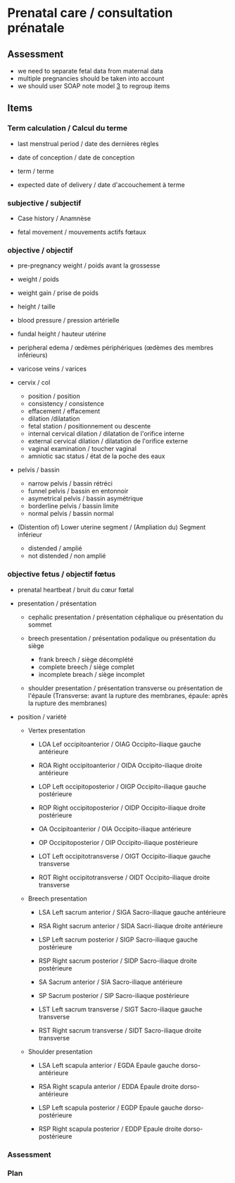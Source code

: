 # Prenatal care / consultation prénatale                                      
                                                                                
## Assessment                                                                 
* we need to separate fetal data from maternal data                             
* multiple pregnancies should be taken into account                             
* we should user SOAP note model [3] to regroup items                           
                                                                                
[3]: https://en.wikipedia.org/wiki/SOAP_note                                    
                                                                                
## Items                                                                      
                                                                                
### Term calculation / Calcul du terme                                          
                                                                                
* last menstrual period / date des dernières règles                         
                                                                                
* date of conception / date de conception                                   
                                                                                
* term / terme                                                              

* expected date of delivery / date d'accouchement à terme                                                                            
                                                                                
### subjective / subjectif                                                      
                                                                                
* Case history / Anamnèse                                                   
                                                                                
* fetal movement / mouvements actifs fœtaux

### objective / objectif                                                        
                                                                                
* pre-pregnancy weight / poids avant la grossesse                           
                                                                                
* weight / poids                                                            
                                                                                
* weight gain / prise de poids                                              
                                                                                
* height / taille                                                           
                                                                                
* blood pressure / pression artérielle                                      
                                                                                
* fundal height / hauteur utérine                                           
                                                                                
* peripheral edema  / œdèmes périphériques (œdèmes des membres inférieurs)  
                                                                                
* varicose veins / varices                                                  
                                                                                
* cervix / col
    * position / position
    * consistency / consistence
    * effacement / effacement
    * dilation /dilatation
    * fetal station / positionnement ou descente
    * internal cervical dilation / dilatation de l'orifice interne
    * external cervical dilation / dilatation de l'orifice externe
    * vaginal examination / toucher vaginal
    * amniotic sac status / état de la poche des eaux

* pelvis / bassin
    * narrow pelvis  / bassin rétréci
    * funnel pelvis / bassin en entonnoir
    * asymetrical pelvis / bassin asymétrique
    * borderline pelvis  / bassin limite
    * normal pelvis / bassin normal                                                        

* (Distention of) Lower uterine segment / (Ampliation du) Segment inférieur
    * distended / amplié
    * not distended / non amplié

                                                                                
### objective fetus / objectif fœtus                                            
                                                                                
  * prenatal heartbeat / bruit du cœur fœtal                                  
                                                                                
  * presentation / présentation                                               
                                                                                
    * cephalic presentation / présentation céphalique ou présentation du sommet
                                                                                
    * breech presentation / présentation podalique ou présentation du siège

        * frank breech / siège décomplété
        * complete breech / siège complet
        * incomplete breach / siège incomplet
     
    * shoulder presentation / présentation transverse ou présentation de l'épaule
(Transverse: avant la rupture des membranes, épaule: après la rupture des membranes)
  
  * position / variété

    * Vertex presentation
      
        * LOA Lef occipitoanterior / OIAG Occipito-iliaque gauche antérieure

        * ROA Right occipitoanterior / OIDA Occipito-iliaque droite antérieure 

        * LOP Left occipitoposterior / OIGP Occipito-iliaque gauche postérieure

        * ROP Right occipitoposterior / OIDP Occipito-iliaque droite postérieure

        * OA Occipitoanterior / OIA Occipito-iliaque antérieure

        * OP Occipitoposterior / OIP Occipito-iliaque postérieure

        * LOT Left occipitotransverse / OIGT Occipito-iliaque gauche transverse

        * ROT Right occipitotransverse / OIDT Occipito-iliaque droite transverse

    * Breech presentation

        * LSA Left sacrum anterior / SIGA Sacro-iliaque gauche antérieure

        * RSA Right sacrum anterior / SIDA Sacri-iliaque droite antérieure

        * LSP Left sacrum posterior / SIGP Sacro-iliaque gauche postérieure

        * RSP Right sacrum posterior / SIDP Sacro-iliaque droite postérieure

        * SA Sacrum anterior / SIA Sacro-iliaque antérieure

        * SP Sacrum posterior / SIP Sacro-iliaque postérieure

        * LST Left sacrum transverse / SIGT Sacro-iliaque gauche transverse

        * RST Right sacrum transverse / SIDT Sacro-iliaque droite transverse

    * Shoulder presentation

        * LSA Left scapula anterior / EGDA Epaule gauche dorso-antérieure

        * RSA Right scapula anterior / EDDA Epaule droite dorso-antérieure

        * LSP Left scapula posterior / EGDP Epaule gauche dorso-postérieure

        * RSP Right scapula posterior / EDDP Epaule droite dorso-postérieure


### Assessment                                                                  
                                                                                
### Plan
